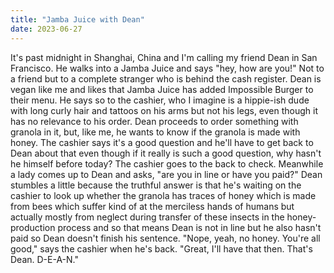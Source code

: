```yaml
---
title: "Jamba Juice with Dean"
date: 2023-06-27
---
```


It's past midnight in Shanghai, China and I'm calling my friend Dean in San Francisco. He walks into a Jamba Juice and says "hey, how are you!" Not to a friend but to a complete stranger who is behind the cash register. Dean is vegan like me and likes that Jamba Juice has added Impossible Burger to their menu. He says so to the cashier, who I imagine is a hippie-ish dude with long curly hair and tattoos on his arms but not his legs, even though it has no relevance to his order. Dean proceeds to order something with granola in it, but, like me, he wants to know if the granola is made with honey. The cashier says it's a good question and he'll have to get back to Dean about that even though if it really is such a good question, why hasn't he himself before today? The cashier goes to the back to check. Meanwhile a lady comes up to Dean and asks, "are you in line or have you paid?" Dean stumbles a little because the truthful answer is that he's waiting on the cashier to look up whether the granola has traces of honey which is made from bees which suffer kind of at the merciless hands of humans but actually mostly from neglect during transfer of these insects in the honey-production process and so that means Dean is not in line but he also hasn't paid so Dean doesn't finish his sentence. "Nope, yeah, no honey. You're all good," says the cashier when he's back. "Great, I'll have that then. That's Dean. D-E-A-N."
